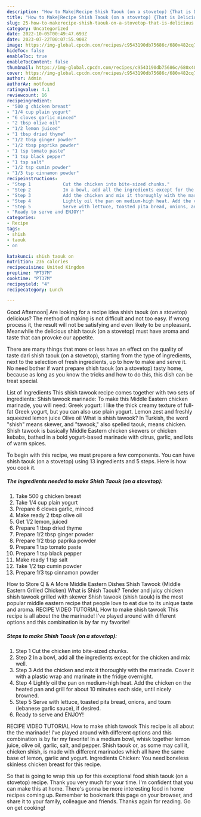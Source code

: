 ```yaml
---
description: "How to Make|Recipe Shish Taouk (on a stovetop) {That is Delicious"
title: "How to Make|Recipe Shish Taouk (on a stovetop) {That is Delicious"
slug: 25-how-to-makerecipe-shish-taouk-on-a-stovetop-that-is-delicious
category: Uncategorized
date: 2022-10-05T00:49:47.693Z
date: 2023-07-22T00:07:55.908Z
image: https://img-global.cpcdn.com/recipes/c9543190db75686c/680x482cq70/shish-taouk-on-a-stovetop-recipe-main-photo.jpg
hideToc: false
enableToc: true
enableTocContent: false
thumbnail: https://img-global.cpcdn.com/recipes/c9543190db75686c/680x482cq70/shish-taouk-on-a-stovetop-recipe-main-photo.jpg
cover: https://img-global.cpcdn.com/recipes/c9543190db75686c/680x482cq70/shish-taouk-on-a-stovetop-recipe-main-photo.jpg
author: Admin
authorAv: notfound
ratingvalue: 4.1
reviewcount: 16
recipeingredient:
- "500 g chicken breast"
- "1/4 cup plain yogurt"
- "6 cloves garlic minced"
- "2 tbsp olive oil"
- "1/2 lemon juiced"
- "1 tbsp dried thyme"
- "1/2 tbsp ginger powder"
- "1/2 tbsp paprika powder"
- "1 tsp tomato paste"
- "1 tsp black pepper"
- "1 tsp salt"
- "1/2 tsp cumin powder"
- "1/3 tsp cinnamon powder"
recipeinstructions:
- "Step 1            Cut the chicken into bite-sized chunks."
- "Step 2            In a bowl, add all the ingredients except for the chicken and mix well."
- "Step 3            Add the chicken and mix it thoroughly with the marinade. Cover it with a plastic wrap and marinate in the fridge overnight."
- "Step 4            Lightly oil the pan on medium-high heat. Add the chicken on the heated pan and grill for about 10 minutes each side, until nicely browned."
- "Step 5            Serve with lettuce, toasted pita bread, onions, and toum (lebanese garlic sauce), if desired."
- "Ready to serve and ENJOY!"
categories:
- Recipe
tags:
- shish
- taouk
- on

katakunci: shish taouk on 
nutrition: 236 calories
recipecuisine: United Kingdom
preptime: "PT37M"
cooktime: "PT37M"
recipeyield: "4"
recipecategory: Lunch

---
```



Good Afternoon| Are looking for a recipe idea shish taouk (on a stovetop) delicious? The method of making is not difficult and not too easy. If wrong process it, the result will not be satisfying and even likely to be unpleasant. Meanwhile the delicious shish taouk (on a stovetop) must have aroma and taste that can provoke our appetite.






There are many things that more or less have an effect on the quality of taste dari shish taouk (on a stovetop), starting from the type of ingredients, next to the selection of fresh ingredients, up to how to make and serve it. No need bother if want prepare shish taouk (on a stovetop) tasty home, because as long as you know the tricks and how to do this, this dish can be treat  special.


List of Ingredients This shish tawook recipe comes together with two sets of ingredients: Shish tawook marinade: To make this Middle Eastern chicken marinade, you will need: Greek yogurt: I like the thick creamy texture of full-fat Greek yogurt, but you can also use plain yogurt. Lemon zest and freshly squeezed lemon juice Olive oil What is shish tawook? In Turkish, the word &#34;shish&#34; means skewer, and &#34;tawook,&#34; also spelled taouk, means chicken. Shish tawook is basically Middle Eastern chicken skewers or chicken kebabs, bathed in a bold yogurt-based marinade with citrus, garlic, and lots of warm spices.


To begin with this recipe, we must prepare a few components. You can have shish taouk (on a stovetop) using 13 ingredients and 5 steps. Here is how you cook it.

<!--inarticleads1-->

##### The ingredients needed to make Shish Taouk (on a stovetop):

1. Take 500 g chicken breast
1. Take 1/4 cup plain yogurt
1. Prepare 6 cloves garlic, minced
1. Make ready 2 tbsp olive oil
1. Get 1/2 lemon, juiced
1. Prepare 1 tbsp dried thyme
1. Prepare 1/2 tbsp ginger powder
1. Prepare 1/2 tbsp paprika powder
1. Prepare 1 tsp tomato paste
1. Prepare 1 tsp black pepper
1. Make ready 1 tsp salt
1. Take 1/2 tsp cumin powder
1. Prepare 1/3 tsp cinnamon powder


How to Store Q &amp; A More Middle Eastern Dishes Shish Tawook (Middle Eastern Grilled Chicken) What is Shish Taouk? Tender and juicy chicken shish tawook grilled with skewer Shish tawook (shish taouk) is the most popular middle eastern recipe that people love to eat due to its unique taste and aroma. RECIPE VIDEO TUTORIAL How to make shish tawook This recipe is all about the the marinade! I&#39;ve played around with different options and this combination is by far my favorite! 

<!--inarticleads2-->

##### Steps to make Shish Taouk (on a stovetop):

1. Step 1            Cut the chicken into bite-sized chunks.
1. Step 2            In a bowl, add all the ingredients except for the chicken and mix well.
1. Step 3            Add the chicken and mix it thoroughly with the marinade. Cover it with a plastic wrap and marinate in the fridge overnight.
1. Step 4            Lightly oil the pan on medium-high heat. Add the chicken on the heated pan and grill for about 10 minutes each side, until nicely browned.
1. Step 5            Serve with lettuce, toasted pita bread, onions, and toum (lebanese garlic sauce), if desired.
1. Ready to serve and ENJOY!

RECIPE VIDEO TUTORIAL How to make shish tawook This recipe is all about the the marinade! I&#39;ve played around with different options and this combination is by far my favorite! In a medium bowl, whisk together lemon juice, olive oil, garlic, salt, and pepper. Shish taouk or, as some may call it, chicken shish, is made with different marinades which all have the same base of lemon, garlic and yogurt. Ingredients Chicken: You need boneless skinless chicken breast for this recipe. 

So that is going to wrap this up for this exceptional food shish taouk (on a stovetop) recipe. Thank you very much for your time. I'm confident that you can make this at home. There's gonna be more interesting food in home recipes coming up. Remember to bookmark this page on your browser, and share it to your family, colleague and friends. Thanks again for reading. Go on get cooking!

